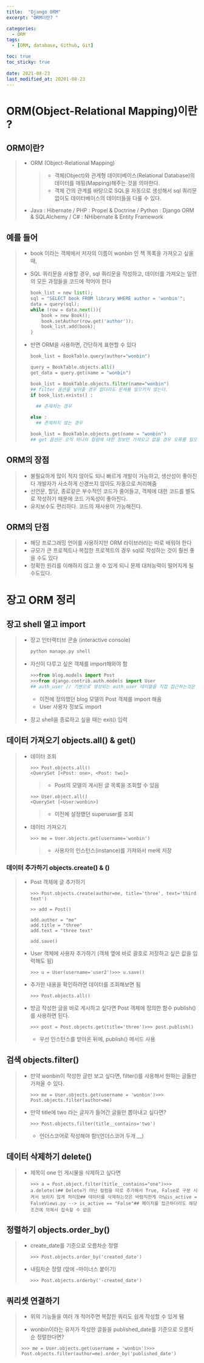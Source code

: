 ```yaml
---
title:  "Django ORM"
excerpt: "ORM이란? "

categories:
  - ORM
tags:
  - [ORM, database, Github, Git]

toc: true
toc_sticky: true
 
date: 2021-08-23
last_modified_at: 20201-08-23
---
```


# ORM(Object-Relational Mapping)이란 ?

## ORM이란?

> - ORM (Object-Relational Mapping)
>
>   > - 객체(Object)와 관계형 데이터베이스(Relational Database)의 데이터를 매핑(Mapping)해주는 것을 의마한다.
>   > - 객체 간의 관계를 바탕으로 SQL을 자동으로 생성해서 sql 쿼리문 없이도 데이터베이스의 데이터들을 다룰 수 있다.
>
> - Java : Hibernate / PHP : Propel & Doctrine / Python : Django ORM & SQLAIchemy / C# : NHibernate & Entity Framework

## 예를 들어

> - book 이라는 객체에서 저자의 이름이  wonbin 인 책 목록을 가져오고 싶을 때,
>
> - SQL 쿼리문을 사용할 경우, sql 쿼리문을 작성하고, 데이터를 가져오는 일련의 모든 과정들을 코드에 적어야 한다
>
>   ~~~python
>   book_list = new list();
>   sql = "SELECT book FROM library WHERE author = 'wonbin'";
>   data = query(sql);
>   while (row = data.next()){
>       book = new Book();
>       book.setAuthor(row.get('author'));
>       book_list.add(book);
>   }
>   ~~~
>
> - 반면 ORM을 사용하면, 간단하게 표현할 수 있다
>
>   ~~~python
>   book_list = BookTable.query(author="wonbin")
>   
>   query = BookTable.objects.all()
>   get_data = query.get(name = "wonbin")
>   
>   book_list = BookTable.objects.filter(name="wonbin")
>   ## filter 옵션을 넣어줄 경우 없더라도 문제를 일으키지 않는다.
>   if book_list.exists() :
>     
>     ## 존재하는 경우
>   
>   else :
>     ## 존재하지 않는 경우
>   
>   book_list = BookTable.objects.get(name = "wonbin")
>   ## get 옵션은 오직 하나의 컬럼에 대한 정보만 가져오고 없을 경우 오류를 일으킴
>   
>   
>   ~~~

## ORM의 장점

> - 불필요하게 많이 적지 않아도 되니 빠르게 개발이 가능하고, 생산성이 좋아진다 개발자가 사소하게 신경쓰지 않아도 자동으로 처리해줌
> - 선언문, 할당, 종료같은 부수적인 코드가 줄어들고, 객체에 대한 코드를 별도로 작성하기 때문에 코드 가독성이 좋아진다.
> - 유지보수도 편리하다. 코드의 재사용이 가능해진다.

## ORM의 단점

> - 해당 프로그래밍 언어를 사용하지만 ORM 라이브러리는 따로 배워야 한다
> - 규모가 큰 프로젝트나 복잡한 프로젝트의 경우 sql로 작성하는 것이 훨씬 좋을 수도 있다
> - 정확한 원리를 이해하지 않고 쓸 수 있게 되니 문제 대처능력이 떨어지게 될 수도있다.

# 장고 ORM 정리

## 장고 shell 열고 import

> - 장고 인터랙티브 콘솔 (interactive console)
>
>   ~~~python
>   python manage.py shell
>   ~~~
>
> - 자신이 다루고 싶은 객체를 import해와야 함
>
>   ~~~python
>   >>>from blog.models import Post
>   >>>from django.contrib.auth.models import User
>   ## auth_user // 기본으로 생성되는 auth_user 테이블을 직접 접근하는것은 좋은 방법이 아님
>   ~~~
>
>   - 이전에 정의했던 blog 모델의 Post 객체를 import 해옴
>   - User 사용자 정보도 import
>
> - 장고 shell을 종료하고 싶을 때는 exit() 입력

## 데이터 가져오기 objects.all() & get()

> - 데이터 조회
>
>   ~~~shell
>   >>> Post.objects.all()
>   <QuerySet [<Post: one>, <Post: two]>
>   ~~~
>
>   > - Post의 모델의 게시된 글 목록을 조회할 수 있음
>
>   ~~~shell
>   >>> User.object.all()
>   <QuerySet [<User:wonbin>]
>   ~~~
>
>   > - 이전에 설정했던 superuser를 조회
>
> - 데이터 가져오기
>
>   ~~~shell
>   >>> me = User.objects.get(username='wonbin')
>   ~~~
>
>   > - 사용자의 인스턴스(instance)를 가져와서 me에 저장

### 데이터 추가하기 objects.create() & ()

> - Post 객체에 글 추가하기
>
>   ~~~shell
>   >>> Post.objects.create(author=me, title='three', text='third text')
>   
>   >> add = Post()
>   
>   add.auther = "me"
>   add.title = "three"
>   add.text = "three text"
>   
>   add.save()
>   ~~~
>
> - User 객체에 사용자 추가하기 (객체 옆에 바로 괄호로 저장하고 싶은 값을 입력해도 됨)
>
>   ~~~shell
>   >>> u = User(username='user2')>>> u.save()
>   ~~~
>
> - 추가한 내용을 확인하려면 데이터를 조회해보면 됨
>
>   ~~~shell
>   >>> Post.objects.all()
>   ~~~
>
> - 방금 작성한 글을 바로 게시하고 싶다면 Post 객체에 정의한 함수 publish()를 사용하면 된다.
>
>   ~~~shell
>   >>> post = Post.objects.get(title='three')>>> post.publish()
>   ~~~
>
>   - 우선 인스턴스를 받아온 뒤에, publish() 메서드 사용

## 검색 objects.filter()

> - 만약 wonbin이 작성한 글만 보고 싶다면,  filter()를 사용해서 원하는 글들만 가져올 수 있다.
>
>   ~~~shell
>   >>> me = User.objects.get(username = 'wonbin')>>> Post.objects.filter(author=me)
>   ~~~
>
> - 만약 title에 two 라는 글자가 들어간 글들만 뽑아내고 싶다면?
>
>   ~~~shell
>   >>> Post.objects.filter(title__contains='two')
>   ~~~
>
>   - 언더스코어로 작성해야 함!(언더스코어 두개 __)

## 데이터 삭제하기 delete()

> - 제목이 one 인 게시물을 삭제하고 싶다면
>
>   ~~~shell
>   >>> a = Post.object.filter(title__contains="one")>>> a.delete()## Delete가 아닌 컬럼을 따로 추가해서 True, False로 구분 시켜서 보이지 않게 처리함## 데이터를 삭제하는것은 바람직한게 아님is_active = FalseViews.py --> is_active == "False"## 페이지를 접근하더라도 해당 조건에 의해서 접속할 수 없음
>   ~~~

## 정렬하기 objects.order_by()

> - create_date를 기준으로 오름차순 정렬
>
>   ~~~shell
>   >>> Post.objects.order_by('created_date')
>   ~~~
>
> - 내림차순 정렬 (앞에 -마이너스 붙이기)
>
>   ~~~shell
>   >>> Post.objects.orderby('-created_date')
>   ~~~

## 쿼리셋 연결하기

>- 위의 기능들을 여러 개 적어주면 복잡한 쿼리도 쉽게 작성할 수 있게 됌
>
>- wonbin이라는 유저가 작성한 글들을 published_date를 기준으로 오름차순 정렬한다면?
>
> ~~~
>>>> me = User.objects.get(username = 'wonbin')>>> Post.objects.filter(author=me).order_by('published_date')
> ~~~
>
>

